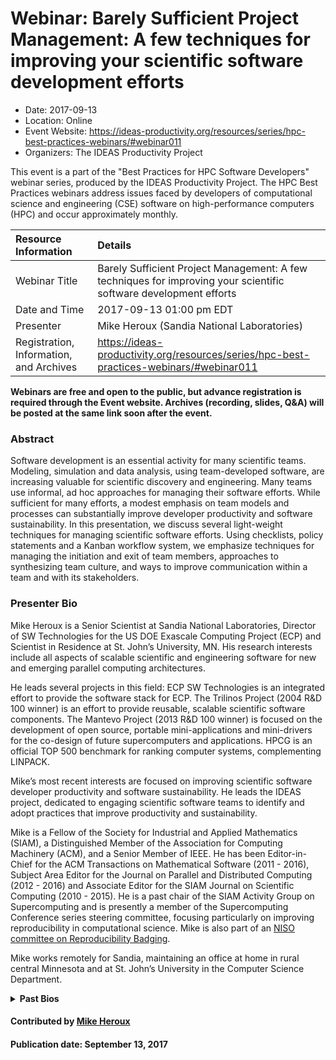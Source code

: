 













			   

<!-- Note: this label does NOT include the trailing colon -->





# Webinar: Barely Sufficient Project Management: A few techniques for improving your scientific software development efforts

- Date: 2017-09-13
- Location: Online
- Event Website: https://ideas-productivity.org/resources/series/hpc-best-practices-webinars/#webinar011
- Organizers: The IDEAS Productivity Project
			   
This event is a part of the "Best Practices for HPC Software
Developers" webinar series, produced by the IDEAS Productivity
Project. The HPC Best Practices webinars address issues faced by
developers of computational science and engineering (CSE) software on
high-performance computers (HPC) and occur approximately monthly.

Resource Information | Details
:--- | :---			   
Webinar Title | Barely Sufficient Project Management: A few techniques for improving your scientific software development efforts
Date and Time | 2017-09-13 01:00 pm EDT
Presenter | Mike Heroux (Sandia National Laboratories)
Registration, Information, and Archives | 	<https://ideas-productivity.org/resources/series/hpc-best-practices-webinars/#webinar011>	   

**Webinars are free and open to the public, but advance registration is required through the Event website. Archives (recording, slides, Q&A) will be posted at the same link soon after the event.**

### Abstract
<p>Software development is an essential activity for many scientific
teams.  Modeling, simulation and data analysis, using team-developed
software, are increasing valuable for scientific discovery and
engineering. Many teams use informal, ad hoc approaches for managing
their software efforts.  While sufficient for many efforts, a modest
emphasis on team models and processes can substantially improve
developer productivity and software sustainability. In this
presentation, we discuss several light-weight techniques for managing
scientific software efforts.  Using checklists, policy statements and
a Kanban workflow system, we emphasize techniques for managing the
initiation and exit of team members, approaches to synthesizing team
culture, and ways to improve communication within a team and with its
stakeholders.</p>



### Presenter Bio
<!-- Bio for webinar 29 -->
<p>Mike Heroux is a Senior Scientist at Sandia
National Laboratories, Director of SW Technologies for the US DOE
Exascale Computing Project (ECP) and Scientist in Residence at
St. John’s University, MN. His research interests include all aspects
of scalable scientific and engineering software for new and emerging
parallel computing architectures.</p>

<p>He leads several projects in this field: ECP SW Technologies is an
integrated effort to provide the software stack for ECP. The Trilinos
Project (2004 R&amp;D 100 winner) is an effort to provide reusable,
scalable scientific software components. The Mantevo Project (2013 R&amp;D
100 winner) is focused on the development of open source, portable
mini-applications and mini-drivers for the co-design of future
supercomputers and applications. HPCG is an official TOP 500 benchmark
for ranking computer systems, complementing LINPACK.</p>

<p>Mike’s most recent interests are focused on improving scientific
software developer productivity and software sustainability. He leads
the IDEAS project, dedicated to engaging scientific software teams to
identify and adopt practices that improve productivity and
sustainability.</p>

<p>Mike is a Fellow of the Society for Industrial and Applied Mathematics
(SIAM), a Distinguished Member of the Association for Computing
Machinery (ACM), and a Senior Member of IEEE. He has been
Editor-in-Chief for the ACM Transactions on Mathematical Software
(2011 - 2016), Subject Area Editor for the Journal on Parallel and
Distributed Computing (2012 - 2016) and Associate Editor for the SIAM
Journal on Scientific Computing (2010 - 2015). He is a past chair of
the SIAM Activity Group on Supercomputing and is presently a member of
the Supercomputing Conference series steering committee, focusing
particularly on improving reproducibility in computational
science. Mike is also part of an <a href="https://www.niso.org/niso-io/2019/01/new-niso-project-badging-scheme-reproducibility-computational-and-computing">NISO committee on Reproducibility
Badging</a>.</p>

<p>Mike works remotely for Sandia, maintaining an office at home in rural
central Minnesota and at St. John’s University in the Computer Science
Department.</p>
<details>
  <summary><strong>Past Bios</strong></summary>
  
<!-- Bio for webinar 13 -->
<p>Mike Heroux is a senior scientist at the Center
for Computing Research, Sandia National Laboratories, in Albuquerque,
New Mexico. At Sandia, he works on new parallel algorithm developments
for problems of interest to Sandia and the broader scientific and
engineering community. Michael leads the development of Trilinos,
which provides state of the art solution methods in a state of the art
software framework, the Mantevo project, which focuses on the
development of Open Source, portable mini-applications and
mini-drivers for scientific and engineering applications. He strongly
advocates practices that improve software productivity and
sustainability.</p>

<!-- Bio for webinar 11 -->
<p>Michael Heroux is a senior scientist at the
Center for Computing Research, Sandia National Laboratories, in
Albuquerque, New Mexico. In his career, Michael has worked on various
aspects of High Performance Computing, going back to Cray Research in
the early 90’s. At Sandia, he works on new parallel algorithm
developments for problems of interest to Sandia and the broader
scientific and engineering community. Michael leads the development of
Trilinos, which provides state of the art solution methods in a state
of the art software framework, the Mantevo project, which focuses on
the development of Open Source, portable mini-applications and
mini-drivers for scientific and engineering applications, and the
(Interoperable Design of Extreme-scale Application Software-ECP)
IDEAS-ECP project, which is dedicated to engaging with scientific
software teams to identify and promote practices that improve software
productivity and sustainability.</p>
</details>


    

#### Contributed by [Mike Heroux](https://github.com/maherou "Mike Heroux GitHub profile")

#### Publication date: September 13, 2017

<!---
Publish: yes
Categories: skills
Topics: online learning
Level: 2
Prerequisites: default
Aggregate: none
--->






